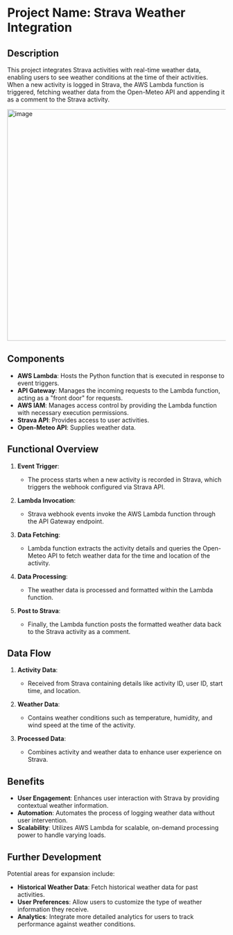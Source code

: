 Project Name: Strava Weather Integration
========================================

Description
-----------

This project integrates Strava activities with real-time weather data, enabling users to see weather conditions at the time of their activities. When a new activity is logged in Strava, the AWS Lambda function is triggered, fetching weather data from the Open-Meteo API and appending it as a comment to the Strava activity.

<img width="533" alt="image" src="https://github.com/user-attachments/assets/a3e68430-c6ea-420e-928d-fab2fd22a8a0">

Components
----------

-   **AWS Lambda**: Hosts the Python function that is executed in response to event triggers.
-   **API Gateway**: Manages the incoming requests to the Lambda function, acting as a "front door" for requests.
-   **AWS IAM**: Manages access control by providing the Lambda function with necessary execution permissions.
-   **Strava API**: Provides access to user activities.
-   **Open-Meteo API**: Supplies weather data.

Functional Overview
-------------------

1.  **Event Trigger**:

    -   The process starts when a new activity is recorded in Strava, which triggers the webhook configured via Strava API.
2.  **Lambda Invocation**:

    -   Strava webhook events invoke the AWS Lambda function through the API Gateway endpoint.
3.  **Data Fetching**:

    -   Lambda function extracts the activity details and queries the Open-Meteo API to fetch weather data for the time and location of the activity.
4.  **Data Processing**:

    -   The weather data is processed and formatted within the Lambda function.
5.  **Post to Strava**:

    -   Finally, the Lambda function posts the formatted weather data back to the Strava activity as a comment.


Data Flow
---------

1.  **Activity Data**:

    -   Received from Strava containing details like activity ID, user ID, start time, and location.
2.  **Weather Data**:

    -   Contains weather conditions such as temperature, humidity, and wind speed at the time of the activity.
3.  **Processed Data**:

    -   Combines activity and weather data to enhance user experience on Strava.

Benefits
--------

-   **User Engagement**: Enhances user interaction with Strava by providing contextual weather information.
-   **Automation**: Automates the process of logging weather data without user intervention.
-   **Scalability**: Utilizes AWS Lambda for scalable, on-demand processing power to handle varying loads.

Further Development
-------------------

Potential areas for expansion include:

-   **Historical Weather Data**: Fetch historical weather data for past activities.
-   **User Preferences**: Allow users to customize the type of weather information they receive.
-   **Analytics**: Integrate more detailed analytics for users to track performance against weather conditions.
